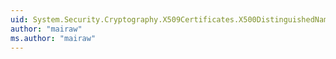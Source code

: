 ```yaml
---
uid: System.Security.Cryptography.X509Certificates.X500DistinguishedNameFlags
author: "mairaw"
ms.author: "mairaw"
---
```

